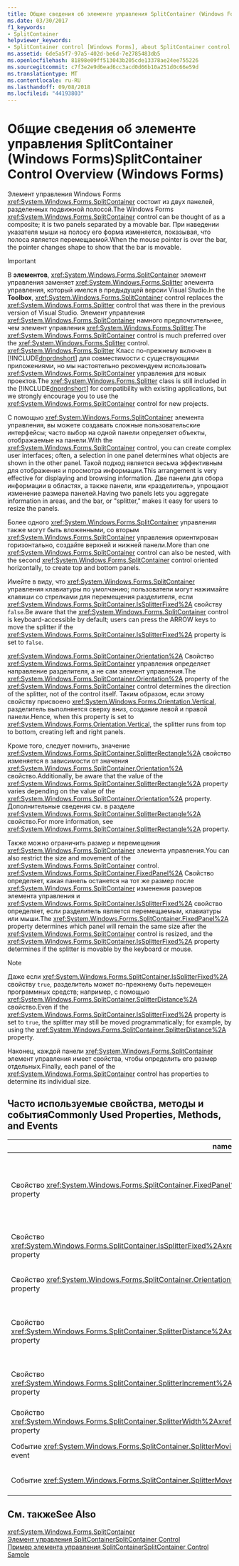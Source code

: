 ```yaml
---
title: Общие сведения об элементе управления SplitContainer (Windows Forms)
ms.date: 03/30/2017
f1_keywords:
- SplitContainer
helpviewer_keywords:
- SplitContainer control [Windows Forms], about SplitContainer control
ms.assetid: 6de5a5f7-97a5-402d-be6d-7e2785483db5
ms.openlocfilehash: 81898e09ff513043b205cde13378ae24ee755226
ms.sourcegitcommit: c7f3e2e9d6ead6cc3acd0d66b10a251d0c66e59d
ms.translationtype: MT
ms.contentlocale: ru-RU
ms.lasthandoff: 09/08/2018
ms.locfileid: "44193803"
---
```

# <a name="splitcontainer-control-overview-windows-forms"></a><span data-ttu-id="ae457-102">Общие сведения об элементе управления SplitContainer (Windows Forms)</span><span class="sxs-lookup"><span data-stu-id="ae457-102">SplitContainer Control Overview (Windows Forms)</span></span>
<span data-ttu-id="ae457-103">Элемент управления Windows Forms <xref:System.Windows.Forms.SplitContainer> состоит из двух панелей, разделенных подвижной полосой.</span><span class="sxs-lookup"><span data-stu-id="ae457-103">The Windows Forms <xref:System.Windows.Forms.SplitContainer> control can be thought of as a composite; it is two panels separated by a movable bar.</span></span> <span data-ttu-id="ae457-104">При наведении указателя мыши на полосу его форма изменяется, показывая, что полоса является перемещаемой.</span><span class="sxs-lookup"><span data-stu-id="ae457-104">When the mouse pointer is over the bar, the pointer changes shape to show that the bar is movable.</span></span>  
  
> [!IMPORTANT]
>  <span data-ttu-id="ae457-105">В **элементов**, <xref:System.Windows.Forms.SplitContainer> элемент управления заменяет <xref:System.Windows.Forms.Splitter> элемента управления, который имелся в предыдущей версии Visual Studio.</span><span class="sxs-lookup"><span data-stu-id="ae457-105">In the **Toolbox**, <xref:System.Windows.Forms.SplitContainer> control replaces the <xref:System.Windows.Forms.Splitter> control that was there in the previous version of Visual Studio.</span></span> <span data-ttu-id="ae457-106">Элемент управления <xref:System.Windows.Forms.SplitContainer> намного предпочтительнее, чем элемент управления <xref:System.Windows.Forms.Splitter>.</span><span class="sxs-lookup"><span data-stu-id="ae457-106">The <xref:System.Windows.Forms.SplitContainer> control is much preferred over the <xref:System.Windows.Forms.Splitter> control.</span></span> <span data-ttu-id="ae457-107"><xref:System.Windows.Forms.Splitter> Класс по-прежнему включен в [!INCLUDE[dnprdnshort](../../../../includes/dnprdnshort-md.md)] для совместимости с существующими приложениями, но мы настоятельно рекомендуем использовать <xref:System.Windows.Forms.SplitContainer> управления для новых проектов.</span><span class="sxs-lookup"><span data-stu-id="ae457-107">The <xref:System.Windows.Forms.Splitter> class is still included in the [!INCLUDE[dnprdnshort](../../../../includes/dnprdnshort-md.md)] for compatibility with existing applications, but we strongly encourage you to use the <xref:System.Windows.Forms.SplitContainer> control for new projects.</span></span>  
  
 <span data-ttu-id="ae457-108">С помощью <xref:System.Windows.Forms.SplitContainer> элемента управления, вы можете создавать сложные пользовательские интерфейсы; часто выбор на одной панели определяет объекты, отображаемые на панели.</span><span class="sxs-lookup"><span data-stu-id="ae457-108">With the <xref:System.Windows.Forms.SplitContainer> control, you can create complex user interfaces; often, a selection in one panel determines what objects are shown in the other panel.</span></span> <span data-ttu-id="ae457-109">Такой подход является весьма эффективным для отображения и просмотра информации.</span><span class="sxs-lookup"><span data-stu-id="ae457-109">This arrangement is very effective for displaying and browsing information.</span></span> <span data-ttu-id="ae457-110">Две панели для сбора информации в областях, а также панели, или «разделитель», упрощают изменение размера панелей.</span><span class="sxs-lookup"><span data-stu-id="ae457-110">Having two panels lets you aggregate information in areas, and the bar, or "splitter," makes it easy for users to resize the panels.</span></span>  
  
 <span data-ttu-id="ae457-111">Более одного <xref:System.Windows.Forms.SplitContainer> управления также могут быть вложенными, со вторым <xref:System.Windows.Forms.SplitContainer> управления ориентирован горизонтально, создайте верхней и нижней панели.</span><span class="sxs-lookup"><span data-stu-id="ae457-111">More than one <xref:System.Windows.Forms.SplitContainer> control can also be nested, with the second <xref:System.Windows.Forms.SplitContainer> control oriented horizontally, to create top and bottom panels.</span></span>  
  
 <span data-ttu-id="ae457-112">Имейте в виду, что <xref:System.Windows.Forms.SplitContainer> управления клавиатуры по умолчанию; пользователи могут нажимайте клавиши со стрелками для перемещения разделителя, если <xref:System.Windows.Forms.SplitContainer.IsSplitterFixed%2A> свойству `false`.</span><span class="sxs-lookup"><span data-stu-id="ae457-112">Be aware that the <xref:System.Windows.Forms.SplitContainer> control is keyboard-accessible by default; users can press the ARROW keys to move the splitter if the <xref:System.Windows.Forms.SplitContainer.IsSplitterFixed%2A> property is set to `false`.</span></span>  
  
 <span data-ttu-id="ae457-113"><xref:System.Windows.Forms.SplitContainer.Orientation%2A> Свойство <xref:System.Windows.Forms.SplitContainer> управления определяет направление разделителя, а не сам элемент управления.</span><span class="sxs-lookup"><span data-stu-id="ae457-113">The <xref:System.Windows.Forms.SplitContainer.Orientation%2A> property of the <xref:System.Windows.Forms.SplitContainer> control determines the direction of the splitter, not of the control itself.</span></span> <span data-ttu-id="ae457-114">Таким образом, если этому свойству присвоено <xref:System.Windows.Forms.Orientation.Vertical>, разделитель выполняется сверху вниз, создание левой и правой панели.</span><span class="sxs-lookup"><span data-stu-id="ae457-114">Hence, when this property is set to <xref:System.Windows.Forms.Orientation.Vertical>, the splitter runs from top to bottom, creating left and right panels.</span></span>  
  
 <span data-ttu-id="ae457-115">Кроме того, следует помнить, значение <xref:System.Windows.Forms.SplitContainer.SplitterRectangle%2A> свойство изменяется в зависимости от значения <xref:System.Windows.Forms.SplitContainer.Orientation%2A> свойство.</span><span class="sxs-lookup"><span data-stu-id="ae457-115">Additionally, be aware that the value of the <xref:System.Windows.Forms.SplitContainer.SplitterRectangle%2A> property varies depending on the value of the <xref:System.Windows.Forms.SplitContainer.Orientation%2A> property.</span></span> <span data-ttu-id="ae457-116">Дополнительные сведения см. в разделе <xref:System.Windows.Forms.SplitContainer.SplitterRectangle%2A> свойство.</span><span class="sxs-lookup"><span data-stu-id="ae457-116">For more information, see <xref:System.Windows.Forms.SplitContainer.SplitterRectangle%2A> property.</span></span>  
  
 <span data-ttu-id="ae457-117">Также можно ограничить размер и перемещения <xref:System.Windows.Forms.SplitContainer> элемента управления.</span><span class="sxs-lookup"><span data-stu-id="ae457-117">You can also restrict the size and movement of the <xref:System.Windows.Forms.SplitContainer> control.</span></span> <span data-ttu-id="ae457-118"><xref:System.Windows.Forms.SplitContainer.FixedPanel%2A> Свойство определяет, какая панель останется на тот же размер после <xref:System.Windows.Forms.SplitContainer> изменения размеров элемента управления и <xref:System.Windows.Forms.SplitContainer.IsSplitterFixed%2A> свойство определяет, если разделитель является перемещаемым, клавиатуры или мыши.</span><span class="sxs-lookup"><span data-stu-id="ae457-118">The <xref:System.Windows.Forms.SplitContainer.FixedPanel%2A> property determines which panel will remain the same size after the <xref:System.Windows.Forms.SplitContainer> control is resized, and the <xref:System.Windows.Forms.SplitContainer.IsSplitterFixed%2A> property determines if the splitter is movable by the keyboard or mouse.</span></span>  
  
> [!NOTE]
>  <span data-ttu-id="ae457-119">Даже если <xref:System.Windows.Forms.SplitContainer.IsSplitterFixed%2A> свойству `true`, разделитель может по-прежнему быть перемещен программных средств; например, с помощью <xref:System.Windows.Forms.SplitContainer.SplitterDistance%2A> свойство.</span><span class="sxs-lookup"><span data-stu-id="ae457-119">Even if the <xref:System.Windows.Forms.SplitContainer.IsSplitterFixed%2A> property is set to `true`, the splitter may still be moved programmatically; for example, by using the <xref:System.Windows.Forms.SplitContainer.SplitterDistance%2A> property.</span></span>  
  
 <span data-ttu-id="ae457-120">Наконец, каждой панели <xref:System.Windows.Forms.SplitContainer> элемент управления имеет свойства, чтобы определить его размер отдельных.</span><span class="sxs-lookup"><span data-stu-id="ae457-120">Finally, each panel of the <xref:System.Windows.Forms.SplitContainer> control has properties to determine its individual size.</span></span>  
  
## <a name="commonly-used-properties-methods-and-events"></a><span data-ttu-id="ae457-121">Часто используемые свойства, методы и события</span><span class="sxs-lookup"><span data-stu-id="ae457-121">Commonly Used Properties, Methods, and Events</span></span>  
  
|<span data-ttu-id="ae457-122">name</span><span class="sxs-lookup"><span data-stu-id="ae457-122">Name</span></span>|<span data-ttu-id="ae457-123">Описание</span><span class="sxs-lookup"><span data-stu-id="ae457-123">Description</span></span>|  
|----------|-----------------|  
|<span data-ttu-id="ae457-124">Свойство <xref:System.Windows.Forms.SplitContainer.FixedPanel%2A></span><span class="sxs-lookup"><span data-stu-id="ae457-124"><xref:System.Windows.Forms.SplitContainer.FixedPanel%2A> property</span></span>|<span data-ttu-id="ae457-125">Определяет, какая из панелей не меняется размер после <xref:System.Windows.Forms.SplitContainer> размер элемента управления.</span><span class="sxs-lookup"><span data-stu-id="ae457-125">Determines which panel will remain the same size after the <xref:System.Windows.Forms.SplitContainer> control is resized.</span></span>|  
|<span data-ttu-id="ae457-126">Свойство <xref:System.Windows.Forms.SplitContainer.IsSplitterFixed%2A></span><span class="sxs-lookup"><span data-stu-id="ae457-126"><xref:System.Windows.Forms.SplitContainer.IsSplitterFixed%2A> property</span></span>|<span data-ttu-id="ae457-127">Определяет, если разделитель можно перемещать с помощью клавиатуры или мыши.</span><span class="sxs-lookup"><span data-stu-id="ae457-127">Determines if the splitter can be moved with the keyboard or mouse.</span></span>|  
|<span data-ttu-id="ae457-128">Свойство <xref:System.Windows.Forms.SplitContainer.Orientation%2A></span><span class="sxs-lookup"><span data-stu-id="ae457-128"><xref:System.Windows.Forms.SplitContainer.Orientation%2A> property</span></span>|<span data-ttu-id="ae457-129">Определяет, если расположение разделителя вертикально или горизонтально.</span><span class="sxs-lookup"><span data-stu-id="ae457-129">Determines if the splitter is arranged vertically or horizontally.</span></span>|  
|<span data-ttu-id="ae457-130">Свойство <xref:System.Windows.Forms.SplitContainer.SplitterDistance%2A></span><span class="sxs-lookup"><span data-stu-id="ae457-130"><xref:System.Windows.Forms.SplitContainer.SplitterDistance%2A> property</span></span>|<span data-ttu-id="ae457-131">Определяет расстояние в пикселях от левого или верхнего края для перемещаемой полосы-разделителя.</span><span class="sxs-lookup"><span data-stu-id="ae457-131">Determines the distance in pixels from the left or upper edge to the movable splitter bar.</span></span>|  
|<span data-ttu-id="ae457-132">Свойство <xref:System.Windows.Forms.SplitContainer.SplitterIncrement%2A></span><span class="sxs-lookup"><span data-stu-id="ae457-132"><xref:System.Windows.Forms.SplitContainer.SplitterIncrement%2A> property</span></span>|<span data-ttu-id="ae457-133">Определяет минимальное расстояние в пикселях, что разделитель может быть перемещен пользователем.</span><span class="sxs-lookup"><span data-stu-id="ae457-133">Determines the minimum distance, in pixels, that the splitter can be moved by the user.</span></span>|  
|<span data-ttu-id="ae457-134">Свойство <xref:System.Windows.Forms.SplitContainer.SplitterWidth%2A></span><span class="sxs-lookup"><span data-stu-id="ae457-134"><xref:System.Windows.Forms.SplitContainer.SplitterWidth%2A> property</span></span>|<span data-ttu-id="ae457-135">Определяет ширину в пикселях разделителя.</span><span class="sxs-lookup"><span data-stu-id="ae457-135">Determines the thickness, in pixels, of the splitter.</span></span>|  
|<span data-ttu-id="ae457-136">Событие <xref:System.Windows.Forms.SplitContainer.SplitterMoving></span><span class="sxs-lookup"><span data-stu-id="ae457-136"><xref:System.Windows.Forms.SplitContainer.SplitterMoving> event</span></span>|<span data-ttu-id="ae457-137">Происходит, когда разделитель является перемещение.</span><span class="sxs-lookup"><span data-stu-id="ae457-137">Occurs when the splitter is moving.</span></span>|  
|<span data-ttu-id="ae457-138">Событие <xref:System.Windows.Forms.SplitContainer.SplitterMoved></span><span class="sxs-lookup"><span data-stu-id="ae457-138"><xref:System.Windows.Forms.SplitContainer.SplitterMoved> event</span></span>|<span data-ttu-id="ae457-139">Происходит при перемещении разделителя.</span><span class="sxs-lookup"><span data-stu-id="ae457-139">Occurs when the splitter has moved.</span></span>|  
  
## <a name="see-also"></a><span data-ttu-id="ae457-140">См. также</span><span class="sxs-lookup"><span data-stu-id="ae457-140">See Also</span></span>  
 <xref:System.Windows.Forms.SplitContainer>  
 [<span data-ttu-id="ae457-141">Элемент управления SplitContainer</span><span class="sxs-lookup"><span data-stu-id="ae457-141">SplitContainer Control</span></span>](../../../../docs/framework/winforms/controls/splitcontainer-control-windows-forms.md)  
 [<span data-ttu-id="ae457-142">Пример элемента управления SplitContainer</span><span class="sxs-lookup"><span data-stu-id="ae457-142">SplitContainer Control Sample</span></span>](https://msdn.microsoft.com/library/9015fad0-7108-4d85-a83a-a72d038c4f65)
